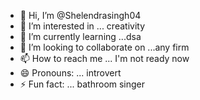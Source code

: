 - 👋 Hi, I’m @Shelendrasingh04
- 👀 I’m interested in ... creativity 
- 🌱 I’m currently learning ...dsa
- 💞️ I’m looking to collaborate on ...any firm
- 📫 How to reach me ... I'm not ready now
- 😄 Pronouns: ... introvert 
- ⚡ Fun fact: ... bathroom singer

<!---
Shelendrasingh04/Shelendrasingh04 is a ✨ special ✨ repository because its `README.md` (this file) appears on your GitHub profile.
You can click the Preview link to take a look at your changes.
--->
